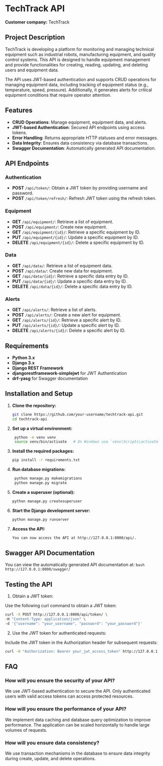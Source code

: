 # TechTrack API

**Customer company:** TechTrack

## Project Description

TechTrack is developing a platform for monitoring and managing technical equipment such as industrial robots, manufacturing equipment, and quality control systems. This API is designed to handle equipment management and provide functionalities for creating, reading, updating, and deleting users and equipment data. 

The API uses JWT-based authentication and supports CRUD operations for managing equipment data, including tracking of equipment status (e.g., temperature, speed, pressure). Additionally, it generates alerts for critical equipment conditions that require operator attention.

## Features

- **CRUD Operations**: Manage equipment, equipment data, and alerts.
- **JWT-based Authentication**: Secured API endpoints using access tokens.
- **Error Handling**: Returns appropriate HTTP statuses and error messages.
- **Data Integrity**: Ensures data consistency via database transactions.
- **Swagger Documentation**: Automatically generated API documentation.

## API Endpoints

### Authentication
- **POST** `/api/token/`: Obtain a JWT token by providing username and password.
- **POST** `/api/token/refresh/`: Refresh JWT token using the refresh token.

### Equipment
- **GET** `/api/equipment/`: Retrieve a list of equipment.
- **POST** `/api/equipment/`: Create new equipment.
- **GET** `/api/equipment/{id}/`: Retrieve a specific equipment by ID.
- **PUT** `/api/equipment/{id}/`: Update a specific equipment by ID.
- **DELETE** `/api/equipment/{id}/`: Delete a specific equipment by ID.

### Data
- **GET** `/api/data/`: Retrieve a list of equipment data.
- **POST** `/api/data/`: Create new data for equipment.
- **GET** `/api/data/{id}/`: Retrieve a specific data entry by ID.
- **PUT** `/api/data/{id}/`: Update a specific data entry by ID.
- **DELETE** `/api/data/{id}/`: Delete a specific data entry by ID.

### Alerts
- **GET** `/api/alerts/`: Retrieve a list of alerts.
- **POST** `/api/alerts/`: Create a new alert for equipment.
- **GET** `/api/alerts/{id}/`: Retrieve a specific alert by ID.
- **PUT** `/api/alerts/{id}/`: Update a specific alert by ID.
- **DELETE** `/api/alerts/{id}/`: Delete a specific alert by ID.

## Requirements

- **Python 3.x**
- **Django 3.x**
- **Django REST Framework**
- **djangorestframework-simplejwt** for JWT Authentication
- **drf-yasg** for Swagger documentation

## Installation and Setup

1. **Clone the repository:**

   ```bash
   git clone https://github.com/your-username/techtrack-api.git
   cd techtrack-api

2. **Set up a virtual environment:**

   ```bash
    python -m venv venv
    source venv/bin/activate   # On Windows use `venv\Scripts\activate`


3. **Install the required packages:**

   ```bash
   pip install -r requirements.txt


4. **Run database migrations:**

   ```bash
    python manage.py makemigrations
    python manage.py migrate


5. **Create a superuser (optional):**

   ```bash
   python manage.py createsuperuser


6. **Start the Django development server:**

   ```bash
   python manage.py runserver


7. **Access the API:**

   ```bash
   You can now access the API at http://127.0.0.1:8000/api/.

## Swagger API Documentation

You can view the automatically generated API documentation at:
    ```bash
    http://127.0.0.1:8000/swagger/
    ```


## Testing the API
1. Obtain a JWT token:

Use the following curl command to obtain a JWT token:

```bash
curl -X POST http://127.0.0.1:8000/api/token/ \
-H "Content-Type: application/json" \
-d '{"username": "your_username", "password": "your_password"}'

```
2. Use the JWT token for authenticated requests:

Include the JWT token in the Authorization header for subsequent requests:

```bash
curl -H "Authorization: Bearer your_jwt_access_token" http://127.0.0.1:8000/api/equipment/
```
## FAQ
### How will you ensure the security of your API?
We use JWT-based authentication to secure the API. Only authenticated users with valid access tokens can access protected resources.

### How will you ensure the performance of your API?
We implement data caching and database query optimization to improve performance. The application can be scaled horizontally to handle large volumes of requests.

### How will you ensure data consistency?
We use transaction mechanisms in the database to ensure data integrity during create, update, and delete operations.




